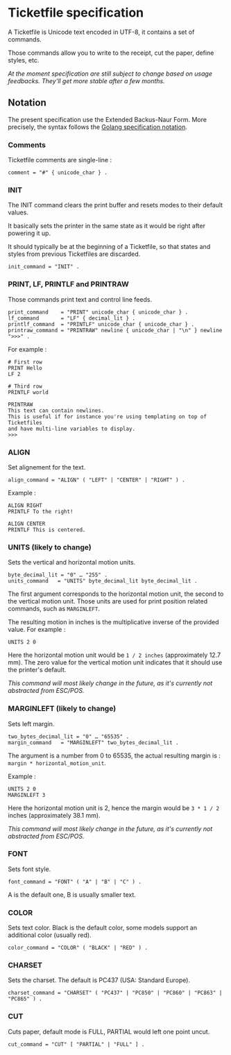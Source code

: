 # Ticketfile specification

A Ticketfile is Unicode text encoded in UTF-8, it contains a set of commands.

Those commands allow you to write to the receipt, cut the paper, define styles, etc.

*At the moment specification are still subject to change based on usage feedbacks.
They'll get more stable after a few months.*

## Notation

The present specification use the Extended Backus-Naur Form.
More precisely, the syntax follows the [Golang specification notation](https://golang.org/ref/spec#Notation).

### Comments

Ticketfile comments are single-line :

``` ebnf
comment = "#" { unicode_char } .
```

### INIT

The INIT command clears the print buffer and resets modes to their default values.

It basically sets the printer in the same state as it would be right after powering it up.

It should typically be at the beginning of a Ticketfile, so that states and styles from
previous Ticketfiles are discarded.

``` ebnf
init_command = "INIT" .
```

### PRINT, LF, PRINTLF and PRINTRAW

Those commands print text and control line feeds.

``` ebnf
print_command    = "PRINT" unicode_char { unicode_char } .
lf_command       = "LF" { decimal_lit } .
printlf_command  = "PRINTLF" unicode_char { unicode_char } .
printraw_command = "PRINTRAW" newline { unicode_char | "\n" } newline ">>>" .
```

For example :

    # First row
    PRINT Hello
    LF 2

    # Third row
    PRINTLF world

    PRINTRAW
    This text can contain newlines.
    This is useful if for instance you're using templating on top of Ticketfiles
    and have multi-line variables to display.
    >>>

### ALIGN

Set alignement for the text.

``` ebnf
align_command = "ALIGN" ( "LEFT" | "CENTER" | "RIGHT" ) .
```

Example :

    ALIGN RIGHT
    PRINTLF To the right!

    ALIGN CENTER
    PRINTLF This is centered.

### UNITS (likely to change)

Sets the vertical and horizontal motion units.

``` ebnf
byte_decimal_lit = "0" … "255" .
units_command   = "UNITS" byte_decimal_lit byte_decimal_lit .
```

The first argument corresponds to the horizontal motion unit, the second to the vertical motion unit. Those units are used for print position related commands, such as `MARGINLEFT`.

The resulting motion in inches is the multiplicative inverse of the provided value. For example :

    UNITS 2 0

Here the horizontal motion unit would be `1 / 2 inches` (approximately 12.7 mm).
The zero value for the vertical motion unit indicates that it should use the printer's default.

*This command will most likely change in the future, as it's currently not abstracted from ESC/POS.*

### MARGINLEFT (likely to change)

Sets left margin.

``` ebnf
two_bytes_decimal_lit = "0" … "65535" .
margin_command   = "MARGINLEFT" two_bytes_decimal_lit .
```

The argument is a number from 0 to 65535, the actual resulting margin is :
`margin * horizontal_motion_unit`.

Example :

    UNITS 2 0
    MARGINLEFT 3

Here the horizontal motion unit is 2, hence the margin would be `3 * 1 / 2` inches (approximately 38.1 mm).

*This command will most likely change in the future, as it's currently not abstracted from ESC/POS.*

### FONT

Sets font style.

``` ebnf
font_command = "FONT" ( "A" | "B" | "C" ) .
```

A is the default one, B is usually smaller text.

### COLOR

Sets text color. Black is the default color, some models support an additional color (usually red).

``` ebnf
color_command = "COLOR" ( "BLACK" | "RED" ) .
```

### CHARSET

Sets the charset. The default is PC437 (USA: Standard Europe).

``` ebnf
charset_command = "CHARSET" ( "PC437" | "PC850" | "PC860" | "PC863" | "PC865" ) .
```

### CUT

Cuts paper, default mode is FULL, PARTIAL would left one point uncut.

``` ebnf
cut_command = "CUT" [ "PARTIAL" | "FULL" ] .
```
